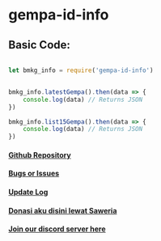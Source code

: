 # gempa-id-info

## Basic Code:

```js

let bmkg_info = require('gempa-id-info')


bmkg_info.latestGempa().then(data => {
    console.log(data) // Returns JSON
})

bmkg_info.list15Gempa().then(data => {
    console.log(data) // Returns JSON
})
```

#### [Github Repository](https://github.com/dep-5260/gempa-id-info)
#### [Bugs or Issues](https://github.com/dep-5260/gempa-id-info/issues)
#### [Update Log](https://github.com/dep-5260/gempa-id-info/blob/main/UPDATELOG.md)
#### [Donasi aku disini lewat Saweria](https://saweria.co/depdev)
#### [Join our discord server here](https://discord.gg/zddRvUuQ28)